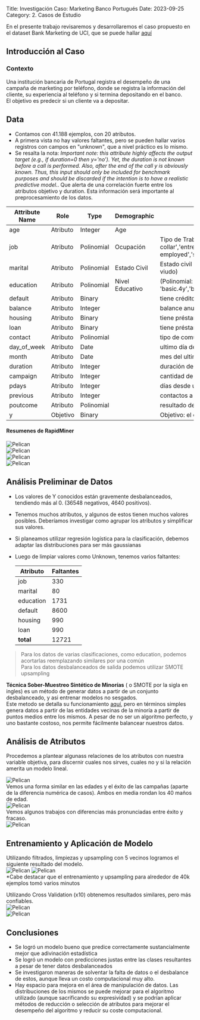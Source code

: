 Title: Investigación Caso: Marketing Banco Portugués
Date: 2023-09-25
Category: 2. Casos de Estudio



En el presente trabajo revisaremos y desarrollaremos el caso propuesto en el dataset Bank Marketing de UCI, que se puede hallar [aquí](https://archive.ics.uci.edu/dataset/222/bank+marketing)

## Introducción al Caso  
### Contexto  
Una institución bancaria de Portugal registra el desempeño de una campaña de marketing por teléfono, donde se registra la información del cliente, su experiencia al teléfono y si termina depositando en el banco.  
El objetivo es predecir si un cliente va a depositar.   

## Data  

- Contamos con 41.188 ejemplos, con 20 atributos.  
- A primera vista no hay valores faltantes, pero se pueden hallar varios registros con campos en "unknown", que a nivel práctico es lo mismo.  
- Se resalta la nota: *Important note:  this attribute highly affects the output target (e.g., if duration=0 then y='no'). Yet, the duration is not known before a call is performed. Also, after the end of the call y is obviously known. Thus, this input should only be included for benchmark purposes and should be discarded if the intention is to have a realistic predictive model.*. Que alerta de una correlación fuerte entre los atributos objetivo y duration. Esta información será importante al preprocesamiento de los datos.


<table>
<thead>
<tr>
    <th>Attribute Name</th><th>Role</th><th>Type</th><th>Demographic</th><th>Description</th><th>Units</th><th>Missing Values</th>
</tr>
</thead> 
<tbody><tr><td>age</td><td>Atributo</td><td>Integer</td><td>Age</td><td></td><td></td><td>false</td> </tr><tr><td>job</td><td>Atributo</td><td>Polinomial</td><td>Ocupación</td><td>Tipo de Trabajo (Polinomial: 'admin.','blue-collar','entrepreneur','housemaid','management','retired','self-employed','services','student','technician','unemployed','unknown')</td><td></td><td>false</td> </tr><tr><td>marital</td><td>Atributo</td><td>Polinomial</td><td>Estado Civil</td><td>Estado civil (Polinomial: 'divorced','married','single','unknown'; note: 'divorced' representa divorciado y viudo)</td><td></td><td>false</td> </r><tr><td>education</td><td>Atributo</td><td>Polinomial</td><td>Nivel Educativo</td><td>(Polinomial: 'basic.4y','basic.6y','basic.9y','high.school','illiterate','professional.course','university.degree','unknown')</td><td></td><td>false</td> </tr><tr><td>default</td><td>Atributo</td><td>Binary</td><td></td><td>tiene crédito en default?</td><td></td><td>false</td> </tr><tr><td>balance</td><td>Atributo</td><td>Integer</td><td></td><td>balance anual promedio</td><td>euros</td><td>false</td> </tr><tr><td>housing</td><td>Atributo</td><td>Binary</td><td></td><td>tiene préstamo hipotecario?</td><td></td><td>false</td> </tr><tr><td>loan</td><td>Atributo</td><td>Binary</td><td></td><td>tiene préstamo personal?</td><td></td><td>false</td> </tr><tr><td>contact</td><td>Atributo</td><td>Polinomial</td><td></td><td>tipo de comunicación (Polinomial: 'cellular','telephone') </td><td></td><td>true</td> </tr><tr><td>day_of_week</td><td>Atributo</td><td>Date</td><td></td><td>ultimo día de contacto de la semana</td><td></td><td>false</td> </tr><tr><td>month</td><td>Atributo</td><td>Date</td><td></td><td>mes del ultimo contacto (Polinomial: 'jan', 'feb', 'mar', ..., 'nov', 'dec')</td><td></td><td>false</td> </tr><tr><td>duration</td><td>Atributo</td><td>Integer</td><td></td><td> duración del último contacto. </td><td></td><td>false</td> </tr><tr><td>campaign</td><td>Atributo</td><td>Integer</td><td></td><td>cantidad de veces que se contacto al cliente en esta campaña ( numérico, incluye ultima llamada)</td><td></td><td>false</td> </tr><tr><td>pdays</td><td>Atributo</td><td>Integer</td><td></td><td>días desde último contacto (-1 si no se contacto)</td><td></td><td>true</td> </tr><tr><td>previous</td><td>Atributo</td><td>Integer</td><td></td><td>contactos a este cliente previo a la campaña</td><td></td><td>false</td> </tr><tr><td>poutcome</td><td>Atributo</td><td>Polinomial</td><td></td><td>resultado de campaña pasada (Polinomial: 'failure','nonexistent','success')</td><td></td><td>true</td> </tr><tr><td>y</td><td>Objetivo</td><td>Binary</td><td></td><td>Objetivo: el cliente depositó?</td><td></td><td>false</td> </tr></tbody>
</table>


#### Resumenes de RapidMiner  
![Pelican](../../images/ut3banking/image-1.png)  
![Pelican](../../images/ut3banking/image.png)  
![Pelican](../../images/ut3banking/image-2.png)  
![Pelican](../../images/ut3banking/image-3.png)

## Análisis Preliminar de Datos  
- Los valores de Y conocidos están gravemente desbalanceados, tendiendo más al 0.  (36548 negativos, 4640 positivos).  
- Tenemos muchos atributos, y algunos de estos tienen muchos valores posibles. Deberíamos investigar como agrupar los atributos y simplificar sus valores.  
- Si planeamos utilizar regresión logística para la clasificación, debemos adaptar las distribuciones para ser más gaussianas  
- Luego de limpiar valores como Unknown, tenemos varios faltantes:  

    |**Atributo**|**Faltantes**|
    |---|---|
    |job|330|
    |marital|80|
    |education|1731|
    |default|8600|
    |housing|990|
    |loan|990|
    |**total**|12721|  




> Para los datos de varias clasificaciones, como education, podemos acortarlas reemplazando similares por una común    
> Para los datos desbalanceados de salida podemos utilizar SMOTE upsampling    


**Técnica Sober-Muestreo Sintético de Minorías** ( o SMOTE por la sigla en ingles) es un método de generar datos a partir de un conjunto desbalanceado, y asi entrenar modelos no sesgados.  
Este metodo se detalla su funcionamiento [aquí](https://www.sciencedirect.com/science/article/abs/pii/S0020025519306838), pero en términos simples genera datos a partir de las entidades vecinas de la minoría a partir de puntos medios entre los mismos. A pesar de no ser un algoritmo perfecto, y uno bastante costoso, nos permite fácilmente balancear nuestros datos.  

## Análisis de Atributos  
Procedemos a plantear algunass relaciones de los atributos con nuestra variable objetiva, para discernir cuales nos sirves, cuales no y si la relación amerita un modelo lineal.

![Pelican](../../images/ut3banking/imageb.png)  
Vemos una forma similar en las edades y el éxito de las campañas (aparte de la diferencia numérica de casos). Ambos en media rondan los 40 maños de edad.  
![Pelican](../../images/ut3banking/image-1b.png)  
Vemos algunos trabajos con diferencias más pronunciadas entre éxito y fracaso.  
![Pelican](../../images/ut3banking/image-2b.png)  


## Entrenamiento y Aplicación de Modelo  
Utilizando filtrados, limpiezas y upsampling con 5 vecinos logramos el siguiente resultado del modelo.  
![Pelican](../../images/ut3banking/image-5b.png)
![Pelican](../../images/ut3banking/image-4b.png)  
*Cabe destacar que el entrenamiento y upsampling para alrededor de 40k ejemplos tomó varios minutos

Utilizando Cross Validation (x10) obtenemos resultados similares, pero más confiables.  
![Pelican](../../images/ut3banking/imagec.png)  
![Pelican](../../images/ut3banking/image-1c.png)

## Conclusiones  
- Se logró un modelo bueno que predice correctamente sustancialmente mejor que adivinación estadística  
- Se logró un modelo con predicciones justas entre las clases resultantes a pesar de tener datos desbalanceados  
- Se investigaron maneras de solventar la falta de datos o el desbalance de estos, aunque lleva un costo computacional muy alto.  
- Hay espacio para mejora en el área de manipulación de datos. Las distribuciones de los mismos se puede mejorar para el algoritmo utilizado (aunque sacrificando su expresividad) y se podrían aplicar métodos de reducción o selección de atributos para mejorar el desempeño del algoritmo y reducir su coste computacional.  
